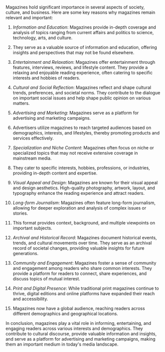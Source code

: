  Magazines hold significant importance in several aspects of society, culture, and business.
 Here are some key reasons why magazines remain relevant and important:

1. *Information and Education*: Magazines provide in-depth coverage and analysis of topics ranging from current affairs and politics to science, technology, arts, and culture.

2.  They serve as a valuable source of information and education, offering insights and perspectives that may not be found elsewhere.

3. *Entertainment and Relaxation*: Magazines offer entertainment through features, interviews, reviews, and lifestyle content. They provide a relaxing and enjoyable reading experience, often catering to specific interests and hobbies of readers.

4. *Cultural and Social Reflection*: Magazines reflect and shape cultural trends, preferences, and societal norms. They contribute to the dialogue on important social issues and help shape public opinion on various matters.

5. *Advertising and Marketing*: Magazines serve as a platform for advertising and marketing campaigns.
6.  Advertisers utilize magazines to reach targeted audiences based on demographics, interests, and lifestyles, thereby promoting products and services effectively.

7. *Specialization and Niche Content*: Magazines often focus on niche or specialized topics that may not receive extensive coverage in mainstream media.
8.  They cater to specific interests, hobbies, professions, or industries, providing in-depth content and expertise.

9. *Visual Appeal and Design*: Magazines are known for their visual appeal and design aesthetics. High-quality photography, artwork, layout, and typography enhance the reading experience and attract readers.

10. *Long-form Journalism*: Magazines often feature long-form journalism, allowing for deeper exploration and analysis of complex issues or stories.
11. This format provides context, background, and multiple viewpoints on important subjects.

12. *Archival and Historical Record*: Magazines document historical events, trends, and cultural movements over time. They serve as an archival record of societal changes, providing valuable insights for future generations.

13. *Community and Engagement*: Magazines foster a sense of community and engagement among readers who share common interests. They provide a platform for readers to connect, share experiences, and discuss topics of mutual interest.

14. *Print and Digital Presence*: While traditional print magazines continue to thrive, digital editions and online platforms have expanded their reach and accessibility.
15.  Magazines now have a global audience, reaching readers across different demographics and geographical locations.

In conclusion, magazines play a vital role in informing, entertaining, and engaging readers across various interests and demographics.
They contribute to cultural discourse, provide valuable information and insights, and serve as a platform for advertising and marketing campaigns, making them an important medium in today's media landscape.

  

